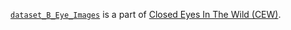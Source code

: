 [`dataset_B_Eye_Images`](/dataset_B_Eye_Images) is a part of
[Closed Eyes In The Wild (CEW)](http://parnec.nuaa.edu.cn/_upload/tpl/02/db/731/template731/pages/xtan/ClosedEyeDatabases.html).